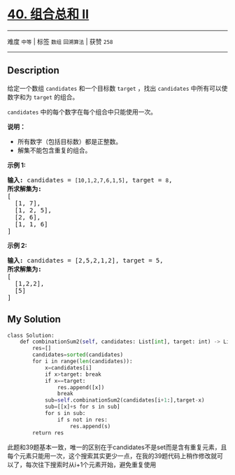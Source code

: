 # [40. 组合总和 II](https://leetcode-cn.com/problems/combination-sum-ii/)

---

难度 `中等` | 标签 `数组` `回溯算法`  | 获赞 `258`

---

## Description

<p>给定一个数组&nbsp;<code>candidates</code>&nbsp;和一个目标数&nbsp;<code>target</code>&nbsp;，找出&nbsp;<code>candidates</code>&nbsp;中所有可以使数字和为&nbsp;<code>target</code>&nbsp;的组合。</p>
<p><code>candidates</code>&nbsp;中的每个数字在每个组合中只能使用一次。</p>
<p><strong>说明：</strong></p>
<ul>
	<li>所有数字（包括目标数）都是正整数。</li>
	<li>解集不能包含重复的组合。&nbsp;</li>
</ul>

<p><strong>示例&nbsp;1:</strong></p>
<pre><strong>输入:</strong> candidates =&nbsp;<code>[10,1,2,7,6,1,5]</code>, target =&nbsp;<code>8</code>,
<strong>所求解集为:</strong>
[
  [1, 7],
  [1, 2, 5],
  [2, 6],
  [1, 1, 6]
]
</pre>

<p><strong>示例&nbsp;2:</strong></p>
<pre><strong>输入:</strong> candidates =&nbsp;[2,5,2,1,2], target =&nbsp;5,
<strong>所求解集为:</strong>
[
&nbsp; [1,2,2],
&nbsp; [5]
]</pre>


## My Solution

```python
class Solution:
    def combinationSum2(self, candidates: List[int], target: int) -> List[List[int]]:
        res=[]
        candidates=sorted(candidates)
        for i in range(len(candidates)):
            x=candidates[i]
            if x>target: break
            if x==target: 
                res.append([x])
                break
            sub=self.combinationSum2(candidates[i+1:],target-x)
            sub=[[x]+s for s in sub]
            for s in sub:
                if s not in res:
                    res.append(s)
        return res
```

此题和39题基本一致，唯一的区别在于candidates不是set而是含有重复元素，且每个元素只能用一次，这个搜索其实更少一点，在我的39题代码上稍作修改就可以了，每次往下搜索时从i+1个元素开始，避免重复使用